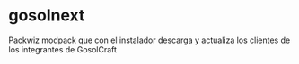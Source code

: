 # gosolnext
Packwiz modpack que con el instalador descarga y actualiza los clientes de los integrantes de GosolCraft
